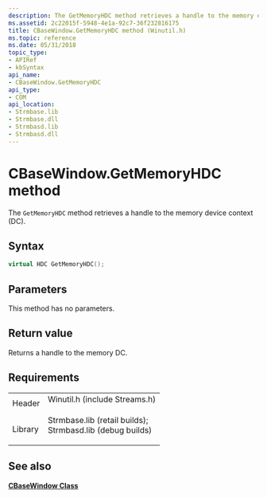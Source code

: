 ```yaml
---
description: The GetMemoryHDC method retrieves a handle to the memory device context (DC).
ms.assetid: 2c22015f-5948-4e1a-92c7-36f232816175
title: CBaseWindow.GetMemoryHDC method (Winutil.h)
ms.topic: reference
ms.date: 05/31/2018
topic_type: 
- APIRef
- kbSyntax
api_name: 
- CBaseWindow.GetMemoryHDC
api_type: 
- COM
api_location: 
- Strmbase.lib
- Strmbase.dll
- Strmbasd.lib
- Strmbasd.dll
---
```


# CBaseWindow.GetMemoryHDC method

The `GetMemoryHDC` method retrieves a handle to the memory device context (DC).

## Syntax


```C++
virtual HDC GetMemoryHDC();
```



## Parameters

This method has no parameters.

## Return value

Returns a handle to the memory DC.

## Requirements



|                    |                                                                                                                                                                                            |
|--------------------|--------------------------------------------------------------------------------------------------------------------------------------------------------------------------------------------|
| Header<br/>  | <dl> <dt>Winutil.h (include Streams.h)</dt> </dl>                                                                                   |
| Library<br/> | <dl> <dt>Strmbase.lib (retail builds); </dt> <dt>Strmbasd.lib (debug builds)</dt> </dl> |



## See also

<dl> <dt>

[**CBaseWindow Class**](cbasewindow.md)
</dt> </dl>

 

 




